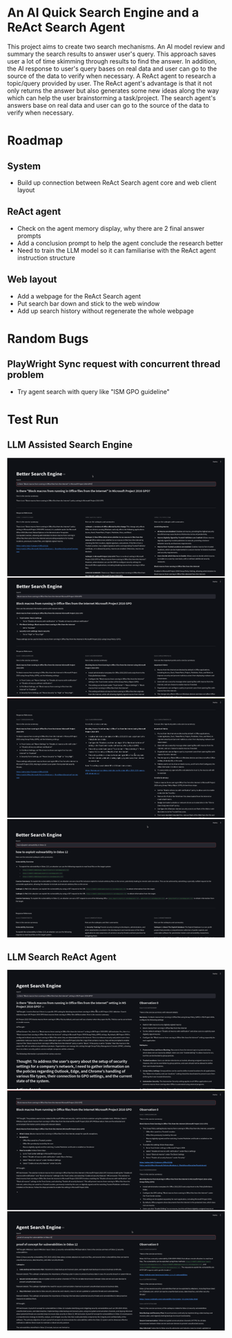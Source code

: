 # An AI Quick Search Engine and a ReAct Search Agent
This project aims to create two search mechanisms. 
An AI model review and summary the search results to answer user's query. This approach saves user a lot of time skimming through results to find the answer. In addition, the AI response to user's query bases on real data and user can go to the source of the data to verify when necessary.
A ReAct agent to research a topic/query provided by user. The ReAct agent's advantage is that it not only returns the answer but also generates some new ideas along the way which can help the user brainstorming a task/project. The search agent's answers base on real data and user can go to the source of the data to verify when necessary.


# Roadmap
## System
+ Build up connection between ReAct Search agent core and web client layout
## ReAct agent
+ Check on the agent memory display, why there are 2 final answer prompts
+ Add a conclusion prompt to help the agent conclude the research better
+ Need to train the LLM model so it can familiarise with the ReAct agent instruction structure
## Web layout
+ Add a webpage for the ReAct Search agent
+ Put search bar down and stick to the web window
+ Add up search history without regenerate the whole webpage

# Random Bugs
## PlayWright Sync request with concurrent thread problem
+ Try agent search with query like "ISM GPO guideline"

# Test Run
## LLM Assisted Search Engine
![LLM Assisted Search Engine example 1](docs/LLM_Assisted_Search_Engine_example1.png)
![LLM Assisted Search Engine example 2](docs/LLM_Assisted_Search_Engine_example2.png)
![LLM Assisted Search Engine example 3](docs/LLM_Assisted_Search_Engine_example3.png)
![LLM Assisted Search Engine example 4](docs/LLM_Assisted_Search_Engine_example4.png)
## LLM Search ReAct Agent
![LLM Search ReAct Agent example 1](docs/LLM_Search_Agent_example1.png)
![LLM Search ReAct Agent example 2](docs/LLM_Search_Agent_example2.png)
![LLM Search ReAct Agent example 3](docs/LLM_Search_Agent_example3.png)